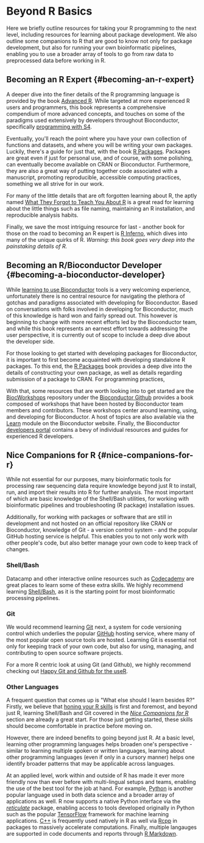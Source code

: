# Beyond R Basics

Here we briefly outline resources for taking your R programming to the next level, including resources for learning about package development. We also outline some companions to R that are good to know not only for package development, but also for running your own bioinformatic pipelines, enabling you to use a broader array of tools to go from raw data to preprocessed data before working in R.


## Becoming an R Expert {#becoming-an-r-expert}

A deeper dive into the finer details of the R programming language is provided by the book [Advanced R](https://adv-r.hadley.nz/). While targeted at more experienced R users and programmers, this book represents a comprehensive compendium of more advanced concepts, and touches on some of the paradigms used extensively by developers throughout Bioconductor, specifically [programming with S4](https://adv-r.hadley.nz/s4.html). 

Eventually, you'll reach the point where you have your own collection of functions and datasets, and where you will be writing your own packages. Luckily, there's a guide for just that, with the book [R Packages](http://r-pkgs.had.co.nz/). Packages are great even if just for personal use, and of course, with some polishing, can eventually become available on CRAN or Bioconductor. Furthermore, they are also a great way of putting together code associated with a manuscript, promoting reproducible, accessible computing practices, something we all strive for in our work.

For many of the little details that are oft forgotten learning about R, the aptly named [What They Forgot to Teach You About R](https://whattheyforgot.org/) is a great read for learning about the little things such as file naming, maintaining an R installation, and reproducible analysis habits.

Finally, we save the most intriguing resource for last - another book for those on the road to becoming an R expert is [R Inferno](https://www.burns-stat.com/pages/Tutor/R_inferno.pdf), which dives into many of the unique quirks of R. _Warning: this book goes *very* deep into the painstaking details of R._



## Becoming an R/Bioconductor Developer {#becoming-a-bioconductor-developer}

While [learning to use Bioconductor](#bioconductor-documentation) tools is a very welcoming experience, unfortunately there is no central resource for navigating the plethora of gotchas and paradigms associated with developing for Bioconductor. Based on conversations with folks involved in developing for Bioconductor, much of this knowledge is hard won and fairly spread out. This however is beginning to change with more recent efforts led by the Bioconductor team, and while this book represents an earnest effort towards addressing the user perspective, it is currently out of scope to include a deep dive about the developer side.

For those looking to get started with developing packages for Bioconductor, it is important to first become acquainted with developing standalone R packages. To this end, the [R Packages](https://r-pkgs.org/) book provides a deep dive into the details of constructing your own package, as well as details regarding submission of a package to CRAN. For programming practices, 

With that, some resources that are worth looking into to get started are the [BiocWorkshops](https://github.com/Bioconductor/BiocWorkshops) repository under the [Bioconductor Github](https://github.com/Bioconductor/) provides a book composed of workshops that have been hosted by Bioconductor team members and contributors. These workshops center around learning, using, and developing for Bioconductor. A host of topics are also available via the [Learn](http://bioconductor.org/help/course-materials/) module on the Bioconductor website. Finally, the Bioconductor [developers portal](https://www.bioconductor.org/developers/) contains a bevy of individual resources and guides for experienced R developers. 


## Nice Companions for R {#nice-companions-for-r}

While not essential for our purposes, many bioinformatic tools for processing raw sequencing data require knowledge beyond just R to install, run, and import their results into R for further analysis. The most important of which are basic knowledge of the Shell/Bash utilities, for working with bioinformatic pipelines and troubleshooting (R package) installation issues. 

Additionally, for working with packages or software that are still in development and not hosted on an official repository like CRAN or Bioconductor, knowledge of Git - a version control system - and the popular GitHub hosting service is helpful. This enables you to not only work with other people's code, but also better manage your own code to keep track of changes.

### Shell/Bash 

Datacamp and other interactive online resources such as [Codecademy](https://www.codecademy.com/catalog/subject/all) are great places to learn some of these extra skills. We highly recommend learning [Shell/Bash](https://www.datacamp.com/courses/tech:shell), as it is the starting point for most bioinformatic processing pipelines. 

### Git 

We would recommend learning [Git](https://www.datacamp.com/courses/tech:git) next, a system for code versioning control which underlies the popular [GitHub](https://Github.com) hosting service, where many of the most popular open source tools are hosted. Learning Git is essential not only for keeping track of your own code, but also for using, managing, and contributing to open source software projects. 

For a more R centric look at using Git (and Github), we highly recommend checking out [Happy Git and Github for the useR](https://happygitwithr.com/).

### Other Languages

A frequent question that comes up is "What else should I learn besides R?" Firstly, we believe that [honing your R skills](#getting-started-with-r) is first and foremost, and beyond just R, learning Shell/Bash and Git covered in the [_Nice Companions for R_](#nice-companions-for-r) section are already a great start. For those just getting started, these skills should become comfortable in practice before moving on.

However, there are indeed benefits to going beyond just R. At a basic level, learning other programming languages helps broaden one's perspective - similar to learning multiple spoken or written languages, learning about other programming languages (even if only in a cursory manner) helps one identify broader patterns that may be applicable across languages. 

At an applied level, work within and outside of R has made it ever more friendly now than ever before with multi-lingual setups and teams, enabling the use of the best tool for the job at hand. For example, [Python](https://www.python.org/) is another popular language used in both data science and a broader array of applications as well. R now supports a native Python interface via the [_reticulate_](https://github.com/rstudio/reticulate) package, enabling access to tools developed originally in Python such as the popular [TensorFlow](https://tensorflow.rstudio.com/) framework for machine learning applications. [C++](http://www.cplusplus.com/) is frequently used natively in R as well via [Rcpp](http://www.rcpp.org/) in packages to massively accelerate computations. Finally, multiple langauges are supported in code documents and reports through [R Markdown](https://rmarkdown.rstudio.com/lesson-5.html).
